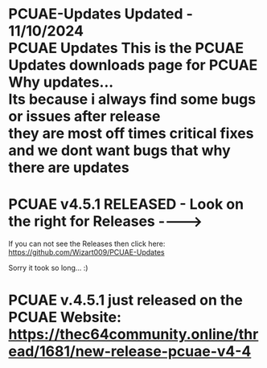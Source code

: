  PCUAE-Updates
Updated - 11/10/2024
<br>
PCUAE Updates
This is the PCUAE Updates downloads page for PCUAE 
<br>
Why updates...
<br>
Its because i always find some bugs or issues after release
<br>
they are most off times critical fixes
<br>
and we dont want bugs that why there are updates
<br>
=====================
PCUAE v4.5.1 RELEASED - Look on the right for Releases ---->
======================
If you can not see the Releases then click here: https://github.com/Wizart009/PCUAE-Updates

Sorry it took so long... :)

PCUAE v.4.5.1 just released on the PCUAE Website: https://thec64community.online/thread/1681/new-release-pcuae-v4-4
============================
